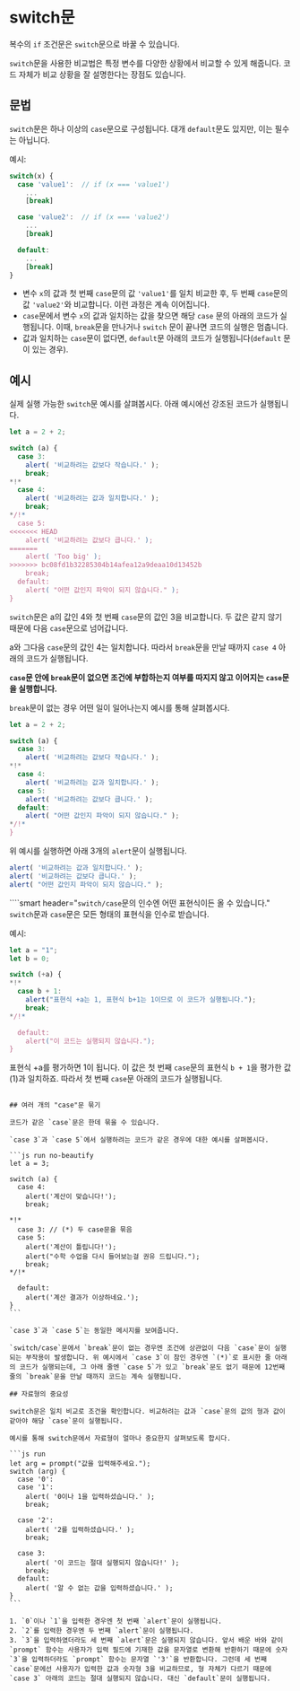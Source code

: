 # switch문

복수의 `if` 조건문은 `switch`문으로 바꿀 수 있습니다.

`switch`문을 사용한 비교법은 특정 변수를 다양한 상황에서 비교할 수 있게 해줍니다. 코드 자체가 비교 상황을 잘 설명한다는 장점도 있습니다.

## 문법

`switch`문은 하나 이상의 `case`문으로 구성됩니다. 대개 `default`문도 있지만, 이는 필수는 아닙니다.

예시:

```js no-beautify
switch(x) {
  case 'value1':  // if (x === 'value1')
    ...
    [break]

  case 'value2':  // if (x === 'value2')
    ...
    [break]

  default:
    ...
    [break]
}
```

- 변수 `x`의 값과 첫 번째 `case`문의 값 `'value1'`를 일치 비교한 후, 두 번째 `case`문의 값 `'value2'`와 비교합니다. 이런 과정은 계속 이어집니다.
- `case`문에서 변수 `x`의 값과 일치하는 값을 찾으면 해당 `case` 문의 아래의 코드가 실행됩니다. 이때, `break`문을 만나거나 `switch` 문이 끝나면 코드의 실행은 멈춥니다.
- 값과 일치하는 `case`문이 없다면, `default`문 아래의 코드가 실행됩니다(`default` 문이 있는 경우).

## 예시

실제 실행 가능한 `switch`문 예시를 살펴봅시다. 아래 예시에선 강조된 코드가 실행됩니다.

```js run
let a = 2 + 2;

switch (a) {
  case 3:
    alert( '비교하려는 값보다 작습니다.' );
    break;
*!*
  case 4:
    alert( '비교하려는 값과 일치합니다.' );
    break;
*/!*
  case 5:
<<<<<<< HEAD
    alert( '비교하려는 값보다 큽니다.' );
=======
    alert( 'Too big' );
>>>>>>> bc08fd1b32285304b14afea12a9deaa10d13452b
    break;
  default:
    alert( "어떤 값인지 파악이 되지 않습니다." );
}
```

`switch`문은 a의 값인 4와 첫 번째 `case`문의 값인 3을 비교합니다. 두 값은 같지 않기 때문에 다음 `case`문으로 넘어갑니다.

a와 그다음 `case`문의 값인 4는 일치합니다. 따라서 `break`문을 만날 때까지 `case 4` 아래의 코드가 실행됩니다. 

**`case`문 안에 `break`문이 없으면 조건에 부합하는지 여부를 따지지 않고 이어지는 `case`문을 실행합니다.**

`break`문이 없는 경우 어떤 일이 일어나는지 예시를 통해 살펴봅시다.

```js run
let a = 2 + 2;

switch (a) {
  case 3:
    alert( '비교하려는 값보다 작습니다.' );
*!*
  case 4:
    alert( '비교하려는 값과 일치합니다.' );
  case 5:
    alert( '비교하려는 값보다 큽니다.' );
  default:
    alert( "어떤 값인지 파악이 되지 않습니다." );
*/!*
}
```

위 예시를 실행하면 아래 3개의 `alert`문이 실행됩니다.

```js
alert( '비교하려는 값과 일치합니다.' );
alert( '비교하려는 값보다 큽니다.' );
alert( "어떤 값인지 파악이 되지 않습니다." );
```

````smart header="`switch/case`문의 인수엔 어떤 표현식이든 올 수 있습니다."
`switch`문과 `case`문은 모든 형태의 표현식을 인수로 받습니다.

예시:

```js run
let a = "1";
let b = 0;

switch (+a) {
*!*
  case b + 1:
    alert("표현식 +a는 1, 표현식 b+1는 1이므로 이 코드가 실행됩니다.");
    break;
*/!*

  default:
    alert("이 코드는 실행되지 않습니다.");
}
```
표현식 +a를 평가하면 1이 됩니다. 이 값은 첫 번째 `case`문의 표현식 `b + 1`을 평가한 값(1)과 일치하죠. 따라서 첫 번째 `case`문 아래의 코드가 실행됩니다.
````

## 여러 개의 "case"문 묶기

코드가 같은 `case`문은 한데 묶을 수 있습니다.

`case 3`과 `case 5`에서 실행하려는 코드가 같은 경우에 대한 예시를 살펴봅시다.

```js run no-beautify
let a = 3;

switch (a) {
  case 4:
    alert('계산이 맞습니다!');
    break;

*!*
  case 3: // (*) 두 case문을 묶음
  case 5:
    alert('계산이 틀립니다!');
    alert("수학 수업을 다시 들어보는걸 권유 드립니다.");
    break;
*/!*

  default:
    alert('계산 결과가 이상하네요.');
}
```

`case 3`과 `case 5`는 동일한 메시지를 보여줍니다.

`switch/case`문에서 `break`문이 없는 경우엔 조건에 상관없이 다음 `case`문이 실행되는 부작용이 발생합니다. 위 예시에서 `case 3`이 참인 경우엔 `(*)`로 표시한 줄 아래의 코드가 실행되는데, 그 아래 줄엔 `case 5`가 있고 `break`문도 없기 때문에 12번째 줄의 `break`문을 만날 때까지 코드는 계속 실행됩니다.

## 자료형의 중요성

switch문은 일치 비교로 조건을 확인합니다. 비교하려는 값과 `case`문의 값의 형과 값이 같아야 해당 `case`문이 실행됩니다.

예시를 통해 switch문에서 자료형이 얼마나 중요한지 살펴보도록 합시다.

```js run
let arg = prompt("값을 입력해주세요.");
switch (arg) {
  case '0':
  case '1':
    alert( '0이나 1을 입력하셨습니다.' );
    break;

  case '2':
    alert( '2를 입력하셨습니다.' );
    break;

  case 3:
    alert( '이 코드는 절대 실행되지 않습니다!' );
    break;
  default:
    alert( '알 수 없는 값을 입력하셨습니다.' );
}
```

1. `0`이나 `1`을 입력한 경우엔 첫 번째 `alert`문이 실행됩니다.
2. `2`를 입력한 경우엔 두 번째 `alert`문이 실행됩니다.
3. `3`을 입력하였더라도 세 번째 `alert`문은 실행되지 않습니다. 앞서 배운 바와 같이 `prompt` 함수는 사용자가 입력 필드에 기재한 값을 문자열로 변환해 반환하기 때문에 숫자 `3`을 입력하더라도 `prompt` 함수는 문자열 `'3'`을 반환합니다. 그런데 세 번째 `case`문에선 사용자가 입력한 값과 숫자형 3을 비교하므로, 형 자체가 다르기 때문에 `case 3` 아래의 코드는 절대 실행되지 않습니다. 대신 `default`문이 실행됩니다.
